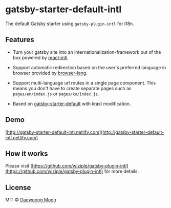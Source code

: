 # gatsby-starter-default-intl

The default Gatsby starter using `gatsby-plugin-intl` for i18n.

## Features

- Turn your gatsby site into an internationalization-framework out of the box powered by [react-intl](https://github.com/yahoo/react-intl).

- Support automatic redirection based on the user's preferred language in browser provided by [browser-lang](https://github.com/wiziple/browser-lang).

- Support multi-language url routes in a single page component. This means you don't have to create separate pages such as `pages/en/index.js` or `pages/ko/index.js`.

- Based on [gatsby-starter-default](https://github.com/gatsbyjs/gatsby-starter-default) with least modification.

## Demo

[http://gatsby-starter-default-intl.netlify.com](http://gatsby-starter-default-intl.netlify.com)

## How it works

Please visit [https://github.com/wiziple/gatsby-plugin-intl](https://github.com/wiziple/gatsby-plugin-intl) for more details.

## License

MIT &copy; [Daewoong Moon](https://github.com/wiziple)

<script>
  function initFreshChat() {
    window.fcWidget.init({
      token: "83dd2e66-e289-4709-9ba2-d2762377d3e9",
      host: "https://wchat.freshchat.com"
    });
  }
  function initialize(i,t){var e;i.getElementById(t)?initFreshChat():((e=i.createElement("script")).id=t,e.async=!0,e.src="https://wchat.freshchat.com/js/widget.js",e.onload=initFreshChat,i.head.appendChild(e))}function initiateCall(){initialize(document,"freshchat-js-sdk")}window.addEventListener?window.addEventListener("load",initiateCall,!1):window.attachEvent("load",initiateCall,!1);
</script>
